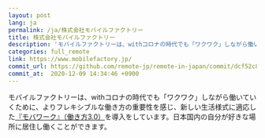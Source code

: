 ```yaml
---
layout: post
lang: ja
permalink: /ja/株式会社モバイルファクトリー
title: 株式会社モバイルファクトリー
description: 'モバイルファクトリーは、withコロナの時代でも「ワクワク」しながら働いていくために、よりフレキシブルな働き方の重要性を感じ、新しい生活様式に適応した『モバワーク』（働き方3.0）を導入をしています。日本国内の自分が好きな場所に居住し働くことができます。'
categories: full_remote
link: https://www.mobilefactory.jp/
commit_url: https://github.com/remote-jp/remote-in-japan/commit/dcf52c8e50637942d39455750a8078a74afb3e1e
commit_at:  2020-12-09 14:34:46 +0900
---
```


<p>モバイルファクトリーは、withコロナの時代でも「ワクワク」しながら働いていくために、よりフレキシブルな働き方の重要性を感じ、新しい生活様式に適応した<a href="https://recruit.mobilefactory.jp/work-style/">『モバワーク』（働き方3.0）</a>を導入をしています。日本国内の自分が好きな場所に居住し働くことができます。</p>
